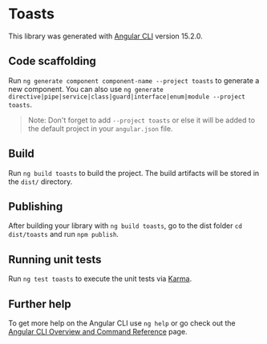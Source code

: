 # Toasts

This library was generated with [Angular CLI](https://github.com/angular/angular-cli) version 15.2.0.

## Code scaffolding

Run `ng generate component component-name --project toasts` to generate a new component. You can also use `ng generate directive|pipe|service|class|guard|interface|enum|module --project toasts`.
> Note: Don't forget to add `--project toasts` or else it will be added to the default project in your `angular.json` file. 

## Build

Run `ng build toasts` to build the project. The build artifacts will be stored in the `dist/` directory.

## Publishing

After building your library with `ng build toasts`, go to the dist folder `cd dist/toasts` and run `npm publish`.

## Running unit tests

Run `ng test toasts` to execute the unit tests via [Karma](https://karma-runner.github.io).

## Further help

To get more help on the Angular CLI use `ng help` or go check out the [Angular CLI Overview and Command Reference](https://angular.io/cli) page.
